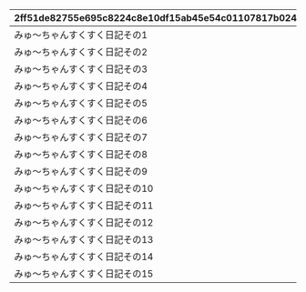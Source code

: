 |2ff51de82755e695c8224c8e10df15ab45e54c01107817b024265c00461fe8cd|23f05d1f0422f789eefa9e5a29f0ab3fb39155d7b7f2f3f25eccfa559174bced|7b85d660d847ce4df50a3dc52095538f08bd5a126280abfb9fffd8453866ac44|e6663e2dd3a07a158df8ea6de302dfa9bb9fbf63a64329a1a0cc8c682463ad51|bb0ed71788f7a5d119da9a7421985210138fdd3e3d6557bac2cc5bd5bec5e410|0a022664d55eb94bb2c6dcc5747dd9db8d3fe852fded35dce3716cfd81267073|86d6a7b1cad5233e002f510928ec58219a8742188c1ed431963ba059afb3c2ac|
| --- | --- | --- | --- | --- | --- | --- |
|みゅ～ちゃんすくすく日記その1|0|10098|0|20053103|1009801|2022/07/31 12:00:00|
|みゅ～ちゃんすくすく日記その2|5098001|10098|1009801|0|1009802|2022/07/31 12:00:00|
|みゅ～ちゃんすくすく日記その3|5098002|10098|1009802|0|1009803|2022/08/01 5:00:00|
|みゅ～ちゃんすくすく日記その4|5098002|10098|1009803|0|1009804|2022/08/02 5:00:00|
|みゅ～ちゃんすくすく日記その5|5098002|10098|1009804|0|1009805|2022/08/03 5:00:00|
|みゅ～ちゃんすくすく日記その6|5098002|10098|1009805|0|1009806|2022/08/04 5:00:00|
|みゅ～ちゃんすくすく日記その7|5098003|10098|1009806|0|1009807|2022/08/05 5:00:00|
|みゅ～ちゃんすくすく日記その8|5098003|10098|1009807|0|1009808|2022/08/06 5:00:00|
|みゅ～ちゃんすくすく日記その9|5098004|10098|1009808|0|1009809|2022/08/07 5:00:00|
|みゅ～ちゃんすくすく日記その10|5098005|10098|1009809|0|1009810|2022/08/08 5:00:00|
|みゅ～ちゃんすくすく日記その11|5098005|10098|1009810|0|1009811|2022/08/09 5:00:00|
|みゅ～ちゃんすくすく日記その12|5098005|10098|1009811|0|1009812|2022/08/10 5:00:00|
|みゅ～ちゃんすくすく日記その13|5098005|10098|1009812|0|1009813|2022/08/11 5:00:00|
|みゅ～ちゃんすくすく日記その14|5098006|10098|1009813|0|1009814|2022/08/12 5:00:00|
|みゅ～ちゃんすくすく日記その15|5098007|10098|1009814|0|1009815|2022/08/14 5:00:00|